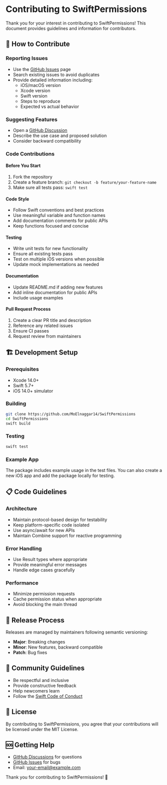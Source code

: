 # Contributing to SwiftPermissions

Thank you for your interest in contributing to SwiftPermissions! This document provides guidelines and information for contributors.

## 🎯 How to Contribute

### Reporting Issues
- Use the [GitHub Issues](https://github.com/yourusername/SwiftPermissions/issues) page
- Search existing issues to avoid duplicates
- Provide detailed information including:
  - iOS/macOS version
  - Xcode version
  - Swift version
  - Steps to reproduce
  - Expected vs actual behavior

### Suggesting Features
- Open a [GitHub Discussion](https://github.com/yourusername/SwiftPermissions/discussions)
- Describe the use case and proposed solution
- Consider backward compatibility

### Code Contributions

#### Before You Start
1. Fork the repository
2. Create a feature branch: `git checkout -b feature/your-feature-name`
3. Make sure all tests pass: `swift test`

#### Code Style
- Follow Swift conventions and best practices
- Use meaningful variable and function names
- Add documentation comments for public APIs
- Keep functions focused and concise

#### Testing
- Write unit tests for new functionality
- Ensure all existing tests pass
- Test on multiple iOS versions when possible
- Update mock implementations as needed

#### Documentation
- Update README.md if adding new features
- Add inline documentation for public APIs
- Include usage examples

#### Pull Request Process
1. Create a clear PR title and description
2. Reference any related issues
3. Ensure CI passes
4. Request review from maintainers

## 🏗️ Development Setup

### Prerequisites
- Xcode 14.0+
- Swift 5.7+
- iOS 14.0+ simulator

### Building
```bash
git clone https://github.com/MoElnaggar14/SwiftPermissions
cd SwiftPermissions
swift build
```

### Testing
```bash
swift test
```

### Example App
The package includes example usage in the test files. You can also create a new iOS app and add the package locally for testing.

## 📋 Code Guidelines

### Architecture
- Maintain protocol-based design for testability
- Keep platform-specific code isolated
- Use async/await for new APIs
- Maintain Combine support for reactive programming

### Error Handling
- Use Result types where appropriate
- Provide meaningful error messages
- Handle edge cases gracefully

### Performance
- Minimize permission requests
- Cache permission status when appropriate
- Avoid blocking the main thread

## 🚀 Release Process

Releases are managed by maintainers following semantic versioning:
- **Major**: Breaking changes
- **Minor**: New features, backward compatible
- **Patch**: Bug fixes

## 🤝 Community Guidelines

- Be respectful and inclusive
- Provide constructive feedback
- Help newcomers learn
- Follow the [Swift Code of Conduct](https://swift.org/code-of-conduct/)

## 📝 License

By contributing to SwiftPermissions, you agree that your contributions will be licensed under the MIT License.

## 🆘 Getting Help

- [GitHub Discussions](https://github.com/yourusername/SwiftPermissions/discussions) for questions
- [GitHub Issues](https://github.com/yourusername/SwiftPermissions/issues) for bugs
- Email: [your-email@example.com](mailto:your-email@example.com)

Thank you for contributing to SwiftPermissions! 🙏
